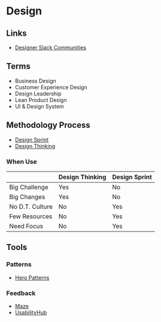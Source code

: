 # Design

<!--
https://superlogica.com/
https://rechain.co/
-->

## Links

- [Designer Slack Communities](https://designerslack.community/)

## Terms

- Business Design
- Customer Experience Design
- Design Leadership
- Lean Product Design
- UI & Design System

## Methodology Process

- [Design Sprint](./sprint.md)
- [Design Thinking](./thinking.md)

### When Use

|                 | Design Thinking | Design Sprint |
| --------------- | --------------- | ------------- |
| Big Challenge   | Yes             | No            |
| Big Changes     | Yes             | No            |
| No D.T. Culture | No              | Yes           |
| Few Resources   | No              | Yes           |
| Need Focus      | No              | Yes           |

## Tools

### Patterns

- [Hero Patterns](https://heropatterns.com)

### Feedback

- [Maze](https://maze.co/)
- [UsabilityHub](https://usabilityhub.com)

<!--
https://saas-ui.dev/
https://light.so/home
https://comfortdelgro.github.io/compass-design/design/colors
https://javaistic.ml/
https://prepo.io/
https://risedle.com/
https://app.daily.dev/search
-->
